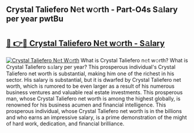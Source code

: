 ## Crystal Taliefero N𝚎t w𝚘rth - Part-O4s S𝚊lary per year pwtBu

# <h2><a href="http://gc2bch7.nevu.top/?p=Crystal+Taliefero">🔗 👉🔴 Crystal Taliefero N𝚎t w𝚘rth - S𝚊lary</a></h2>

[![Crystal Taliefero N𝚎t W𝚘rth](https://i.imgur.com/Oavwk0R.jpeg)](http://gc2bch7.nevu.top/?p=Crystal+Taliefero)
What is Crystal Taliefero n𝚎t w𝚘rth? What is Crystal Taliefero s𝚊lary per year?
This prosperous individual's Crystal Taliefero net worth is substantial, making him one of the richest in his sector. His salary is substantial, but it is dwarfed by Crystal Taliefero net worth, which is rumored to be even larger as a result of his numerous business ventures and valuable real estate investments. This prosperous man, whose Crystal Taliefero net worth is among the highest globally, is renowned for his business acumen and financial intelligence. This prosperous individual, whose Crystal Taliefero net worth is in the billions and who earns an impressive salary, is a prime demonstration of the might of hard work, dedication, and financial brilliance.
